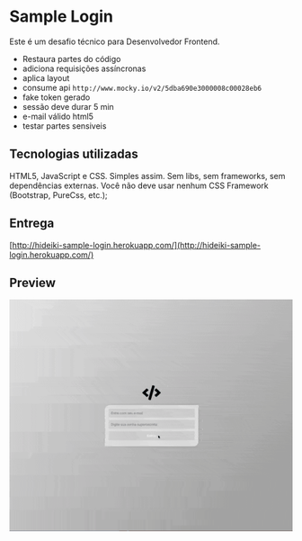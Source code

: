 # Sample Login

Este é um desafio técnico para Desenvolvedor Frontend.

- Restaura partes do código
- adiciona requisições assíncronas
- aplica layout
- consume api `http://www.mocky.io/v2/5dba690e3000008c00028eb6`
- fake token gerado
- sessão deve durar 5 min
- e-mail válido html5
- testar partes sensiveis

## Tecnologias utilizadas

HTML5, JavaScript e CSS. Simples assim. Sem libs, sem frameworks, sem dependências externas.
Você não deve usar nenhum CSS Framework (Bootstrap, PureCss, etc.);

## Entrega

[http://hideiki-sample-login.herokuapp.com/](http://hideiki-sample-login.herokuapp.com/)

## Preview
![](doc/preview.gif)

